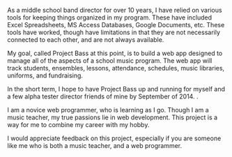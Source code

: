 As a middle school band director for over 10 years, I have relied on various tools for keeping things organized in my program.  These have included Excel Spreadsheets, MS Access Databases, Google Documents, etc.  These tools have worked, though have limitations in that they are not necessarily connected to each other, and are not always available.

My goal, called Project Bass at this point, is to build a web app designed to manage all of the aspects of a school music program.  The web app will track students, ensembles, lessons, attendance, schedules, music libraries, uniforms, and fundraising.

In the short term, I hope to have Project Bass up and running for myself and a few alpha tester director friends of mine by September of 2014.  .

I am a novice web programmer, who is learning as I go.  Though I am a music teacher, my true passions lie in web development.  This project is a way for me to combine my career with my hobby.

I would appreciate feedback on this project, especially if you are someone like me who is both a music teacher, and a web programmer.